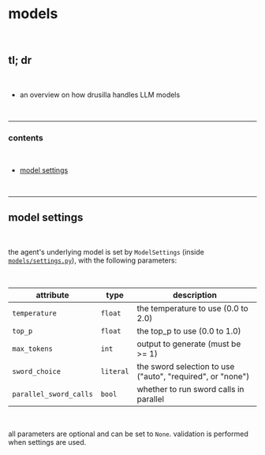 # models

<br>

## tl; dr

<br>

* an overview on how drusilla handles LLM models

<br>

---

### contents

<br>

- [model settings](#model-settingss)

<br>

---

## model settings

<br>

the agent's underlying model is set by `ModelSettings` (inside [`models/settings.py`](../../src/models/settings.py)), with the following parameters:

<br>

| attribute          | type      | description                          |
|--------------------|-----------|--------------------------------------|
| `temperature`      | `float`   | the temperature to use (0.0 to 2.0)  |
| `top_p`            | `float`   | the top_p to use (0.0 to 1.0)       |
| `max_tokens`       | `int`     | output to generate (must be >= 1)    |
| `sword_choice`     | `literal` | the sword selection to use ("auto", "required", or "none") |
| `parallel_sword_calls`| `bool`    | whether to run sword calls in parallel |


<br>

all parameters are optional and can be set to `None`. validation is performed when settings are used. 